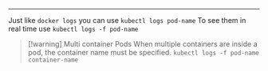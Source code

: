 ****

Just like `docker logs` you can use `kubectl logs pod-name`
To see them in real time use `kubectl logs -f pod-name`

>[!warning] Multi container Pods
>When multiple containers are inside a pod, the container name must be specified. `kubectl logs -f pod-name container-name`